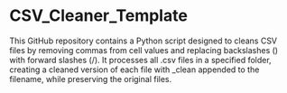 # CSV_Cleaner_Template
This GitHub repository contains a Python script designed to cleans CSV files by removing commas from cell values and replacing backslashes (\) with forward slashes (/). It processes all .csv files in a specified folder, creating a cleaned version of each file with _clean appended to the filename, while preserving the original files.
